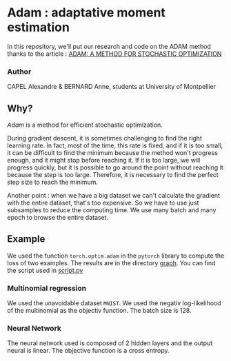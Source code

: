 # Adam : adaptative moment estimation

In this repository, we'll put our research and code on the ADAM method 
thanks to the article : [ADAM: A METHOD FOR STOCHASTIC 
OPTIMIZATION](https://browse.arxiv.org/pdf/1412.6980.pdf)

### Author
CAPEL Alexandre & BERNARD Anne, students at University of Montpellier

## Why?

*Adam* is a method for efficient stochastic optimization. 

During gradient descent, it is sometimes challenging to find the right learning rate. In fact, most of the time, this rate is fixed, and if it is too small, it can be difficult to find the minimum because the method won't progress enough, and it might stop before reaching it. If it is too large, we will progress quickly, but it is possible to go around the point without reaching it because the step is too large. Therefore, it is necessary to find the perfect step size to reach the minimum. 

Another point : when we have a big dataset we can't calculate the gradient with the entire dataset, that's too expensive. So we have to use just subsamples to reduce the computing time. We use many batch and many epoch to browse the entire dataset. 

## Example

We used the function `torch.optim.adam` in the `pytorch` library to compute the loss of two examples. The results are in the directory [graph](graph). You can find the script used in [script.py](script.py)

### Multinomial regression

We used the unavoidable dataset `MNIST`. We used the negativ log-likelihood of the multinomial as the objectiv function. The batch size is 128.

### Neural Network 

The neural network used is composed of 2 hidden layers and the output neural is linear. The objective function is a cross entropy.

